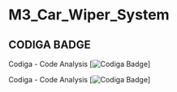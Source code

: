# M3_Car_Wiper_System

 ## CODIGA BADGE
 
Codiga - Code Analysis [![Codiga Badge](https://api.codiga.io/project/33519/status/svg)]


Codiga - Code Analysis [![Codiga Badge](https://api.codiga.io/project/33519/score/svg)]


